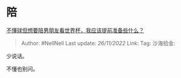 # 陪

[不懂球但想要陪男朋友看世界杯，我应该提前准备些什么？](https://www.zhihu.com/question/566815982/answer/2767393475)

> Author: #NellNell
> Last update: *26/11/2022*
> Link:
> Tag:
> 沙海拾金:

少说话。

不懂也别问。
